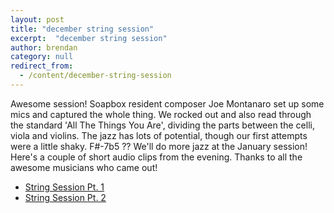 ```yaml
---
layout: post
title: "december string session"
excerpt:  "december string session"
author: brendan
category: null
redirect_from:
  - /content/december-string-session
---
```


Awesome session!  Soapbox resident composer Joe Montanaro set up some mics and captured the whole thing.  We rocked out and also read through the standard 'All The Things You Are', dividing the parts between the celli, viola and violins.  The jazz has lots of potential, though our first attempts were a little shaky.  F#-7b5 ?? We'll do more jazz at the January session!  Here's a couple of short audio clips from the evening.  Thanks to all the awesome musicians who came out! 

- [String Session Pt. 1](https://archive.org/download/SoapboxStringSessionPt1/SoapboxStringSessionPt112-14-2010.mp3)
- [String Session Pt. 2](https://archive.org/download/SoapboxStringSessionPt2/SoapboxStringSessionPt212-14-2010.mp3)

